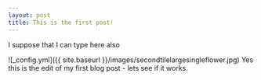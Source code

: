 ```yaml
---
layout: post
title: This is the first post!
---
```

I suppose that I can type here also

![_config.yml]({{ site.baseurl }}/images/secondtilelargesingleflower.jpg)
Yes this is the edit of my first blog post - lets see if it works.
